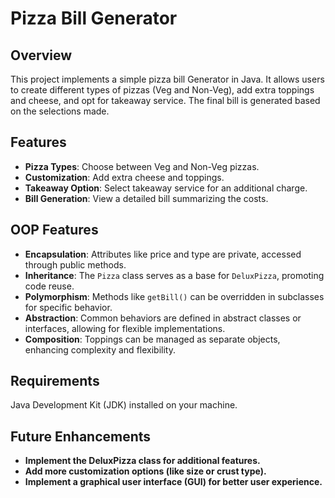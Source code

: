 # Pizza Bill Generator

## Overview

This project implements a simple pizza bill Generator in Java. It allows users to create different types of 
pizzas (Veg and Non-Veg), add extra toppings and cheese, and opt for takeaway service. The final bill is generated based on the selections made.

## Features

- **Pizza Types**: Choose between Veg and Non-Veg pizzas.
- **Customization**: Add extra cheese and toppings.
- **Takeaway Option**: Select takeaway service for an additional charge.
- **Bill Generation**: View a detailed bill summarizing the costs.

## OOP Features

- **Encapsulation**: Attributes like price and type are private, accessed through public methods.
- **Inheritance**: The `Pizza` class serves as a base for `DeluxPizza`, promoting code reuse.
- **Polymorphism**: Methods like `getBill()` can be overridden in subclasses for specific behavior.
- **Abstraction**: Common behaviors are defined in abstract classes or interfaces, allowing for flexible implementations.
- **Composition**: Toppings can be managed as separate objects, enhancing complexity and flexibility.
  
## Requirements
Java Development Kit (JDK) installed on your machine.

## Future Enhancements
- **Implement the DeluxPizza class for additional features.**
- **Add more customization options (like size or crust type).**
- **Implement a graphical user interface (GUI) for better user experience.**
